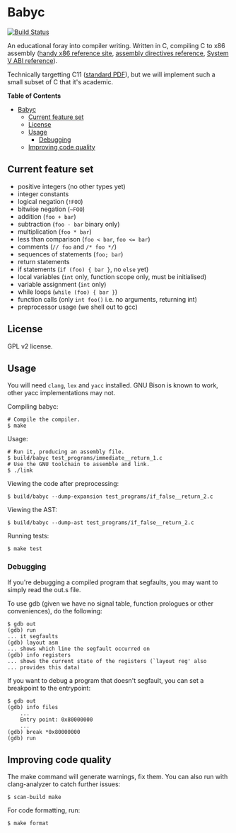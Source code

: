 # Babyc

[![Build Status](https://travis-ci.org/Wilfred/babyc.svg?branch=master)](https://travis-ci.org/Wilfred/babyc)

An educational foray into compiler writing. Written in C, compiling C
to x86 assembly
([handy x86 reference site](http://x86.renejeschke.de/),
[assembly directives reference](https://www.sourceware.org/binutils/docs-2.12/as.info/Pseudo-Ops.html),
[System V ABI reference](http://www.uclibc.org/docs/psABI-i386.pdf)).

Technically targetting C11
([standard PDF](http://www.open-std.org/jtc1/sc22/wg14/www/docs/n1570.pdf)),
but we will implement such a small subset of C that it's academic.

<!-- markdown-toc start - Don't edit this section. Run M-x markdown-toc/generate-toc again -->
**Table of Contents**

- [Babyc](#babyc)
    - [Current feature set](#current-feature-set)
    - [License](#license)
    - [Usage](#usage)
        - [Debugging](#debugging)
    - [Improving code quality](#improving-code-quality)

<!-- markdown-toc end -->

## Current feature set

* positive integers (no other types yet)
* integer constants
* logical negation (`!FOO`)
* bitwise negation (`~FOO`)
* addition (`foo + bar`)
* subtraction (`foo - bar` binary only)
* multiplication (`foo * bar`)
* less than comparison (`foo < bar`, `foo <= bar`)
* comments (`// foo` and `/* foo */`)
* sequences of statements (`foo; bar`)
* return statements
* if statements (`if (foo) { bar }`, no `else` yet)
* local variables (`int` only, function scope only, must be
  initialised)
* variable assignment (`int` only)
* while loops (`while (foo) { bar }`)
* function calls (only `int foo()` i.e. no arguments, returning int)
* preprocessor usage (we shell out to gcc)

## License

GPL v2 license.

## Usage

You will need `clang`, `lex` and `yacc` installed. GNU Bison is known
to work, other yacc implementations may not.

Compiling babyc:

    # Compile the compiler.
    $ make

Usage:

    # Run it, producing an assembly file.
    $ build/babyc test_programs/immediate__return_1.c
    # Use the GNU toolchain to assemble and link.
    $ ./link

Viewing the code after preprocessing:

    $ build/babyc --dump-expansion test_programs/if_false__return_2.c

Viewing the AST:

    $ build/babyc --dump-ast test_programs/if_false__return_2.c

Running tests:

    $ make test

### Debugging

If you're debugging a compiled program that segfaults, you may want to
simply read the out.s file.

To use gdb (given we have no signal table, function prologues or other
conveniences), do the following:

    $ gdb out
    (gdb) run
    ... it segfaults
    (gdb) layout asm
    ... shows which line the segfault occurred on
    (gdb) info registers
    ... shows the current state of the registers (`layout reg' also
    ... provides this data)

If you want to debug a program that doesn't segfault, you can set a
breakpoint to the entrypoint:

    $ gdb out
    (gdb) info files
        ...
        Entry point: 0x80000000
        ...
    (gdb) break *0x80000000
    (gdb) run

## Improving code quality

The make command will generate warnings, fix them. You can also run
with clang-analyzer to catch further issues:

    $ scan-build make

For code formatting, run:

    $ make format
